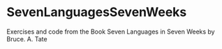# SevenLanguagesSevenWeeks
Exercises and code from the Book Seven Languages in Seven Weeks by Bruce. A. Tate
